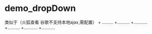 # demo_dropDown
类似于（火狐查看 谷歌不支持本地ajax,需配置）
      + .........
        +..........
         +...........
      +..........
        +...........
          +...........
